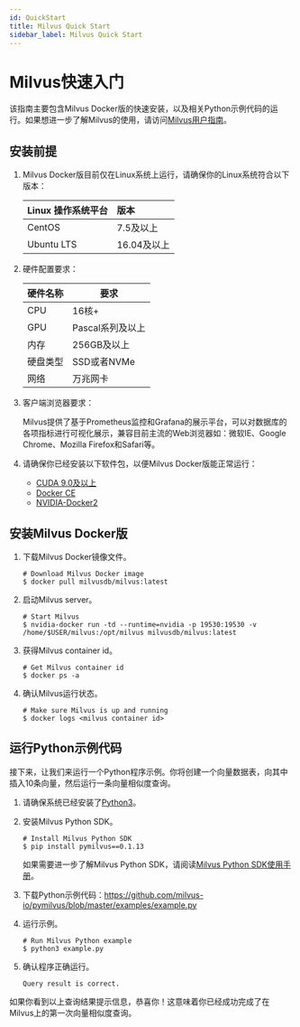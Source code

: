 ```yaml
---
id: QuickStart
title: Milvus Quick Start
sidebar_label: Milvus Quick Start
---
```


# Milvus快速入门

该指南主要包含Milvus Docker版的快速安装，以及相关Python示例代码的运行。如果想进一步了解Milvus的使用，请访问[Milvus用户指南](https://github.com/milvus-io/docs/blob/master/UserGuide.md)。

## 安装前提
1. Milvus Docker版目前仅在Linux系统上运行，请确保你的Linux系统符合以下版本：

   | Linux 操作系统平台       | 版本        |
   | :----------------------- | :---------- |
   | CentOS                   | 7.5及以上   |
   | Ubuntu LTS               | 16.04及以上 |

2. 硬件配置要求：

   | 硬件名称 |   要求         |
   | -------- | ---------------- |
   | CPU      | 16核+            |
   | GPU      | Pascal系列及以上 |
   | 内存     | 256GB及以上      |
   | 硬盘类型 | SSD或者NVMe      |
   | 网络     | 万兆网卡         |

3. 客户端浏览器要求：

   Milvus提供了基于Prometheus监控和Grafana的展示平台，可以对数据库的各项指标进行可视化展示，兼容目前主流的Web浏览器如：微软IE、Google Chrome、Mozilla Firefox和Safari等。
  
4. 请确保你已经安装以下软件包，以便Milvus Docker版能正常运行：

   - [CUDA 9.0及以上](https://docs.nvidia.com/cuda/cuda-installation-guide-linux/index.html)
   - [Docker CE](https://docs.docker.com/install/)
   - [NVIDIA-Docker2](https://github.com/NVIDIA/nvidia-docker)


## 安装Milvus Docker版

1. 下载Milvus Docker镜像文件。

   ```shell
   # Download Milvus Docker image
   $ docker pull milvusdb/milvus:latest
   ```

2. 启动Milvus server。

   ```shell
   # Start Milvus
   $ nvidia-docker run -td --runtime=nvidia -p 19530:19530 -v /home/$USER/milvus:/opt/milvus milvusdb/milvus:latest
   ```

3. 获得Milvus container id。

   ```shell
   # Get Milvus container id
   $ docker ps -a
   ```

4. 确认Milvus运行状态。

   ```shell
   # Make sure Milvus is up and running
   $ docker logs <milvus container id>
   ```

## 运行Python示例代码

接下来，让我们来运行一个Python程序示例。你将创建一个向量数据表，向其中插入10条向量，然后运行一条向量相似度查询。

1. 请确保系统已经安装了[Python3](https://www.python.org/downloads/)。
2. 安装Milvus Python SDK。

   ```shell
   # Install Milvus Python SDK
   $ pip install pymilvus==0.1.13
   ```

   如果需要进一步了解Milvus Python SDK，请阅读[Milvus Python SDK使用手册](https://pypi.org/project/pymilvus)。

3. 下载Python示例代码：https://github.com/milvus-io/pymilvus/blob/master/examples/example.py
4. 运行示例。

   ```shell
   # Run Milvus Python example
   $ python3 example.py
   ```

5. 确认程序正确运行。

   ```shell
   Query result is correct.
   ```
如果你看到以上查询结果提示信息，恭喜你！这意味着你已经成功完成了在Milvus上的第一次向量相似度查询。

